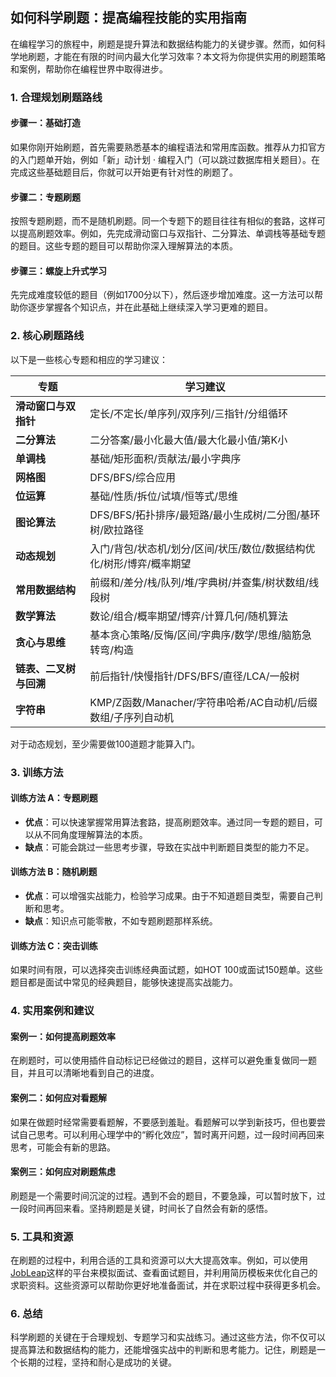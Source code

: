 ## 如何科学刷题：提高编程技能的实用指南

在编程学习的旅程中，刷题是提升算法和数据结构能力的关键步骤。然而，如何科学地刷题，才能在有限的时间内最大化学习效率？本文将为你提供实用的刷题策略和案例，帮助你在编程世界中取得进步。

### 1. **合理规划刷题路线**

#### **步骤一：基础打造**
如果你刚开始刷题，首先需要熟悉基本的编程语法和常用库函数。推荐从力扣官方的入门题单开始，例如「新」动计划 · 编程入门（可以跳过数据库相关题目）。在完成这些基础题目后，你就可以开始更有针对性的刷题了。

#### **步骤二：专题刷题**
按照专题刷题，而不是随机刷题。同一个专题下的题目往往有相似的套路，这样可以提高刷题效率。例如，先完成滑动窗口与双指针、二分算法、单调栈等基础专题的题目。这些专题的题目可以帮助你深入理解算法的本质。

#### **步骤三：螺旋上升式学习**
先完成难度较低的题目（例如1700分以下），然后逐步增加难度。这一方法可以帮助你逐步掌握各个知识点，并在此基础上继续深入学习更难的题目。

### 2. **核心刷题路线**

以下是一些核心专题和相应的学习建议：

| 专题 | 学习建议 |
| --- | --- |
| **滑动窗口与双指针** | 定长/不定长/单序列/双序列/三指针/分组循环 |
| **二分算法** | 二分答案/最小化最大值/最大化最小值/第K小 |
| **单调栈** | 基础/矩形面积/贡献法/最小字典序 |
| **网格图** | DFS/BFS/综合应用 |
| **位运算** | 基础/性质/拆位/试填/恒等式/思维 |
| **图论算法** | DFS/BFS/拓扑排序/最短路/最小生成树/二分图/基环树/欧拉路径 |
| **动态规划** | 入门/背包/状态机/划分/区间/状压/数位/数据结构优化/树形/博弈/概率期望 |
| **常用数据结构** | 前缀和/差分/栈/队列/堆/字典树/并查集/树状数组/线段树 |
| **数学算法** | 数论/组合/概率期望/博弈/计算几何/随机算法 |
| **贪心与思维** | 基本贪心策略/反悔/区间/字典序/数学/思维/脑筋急转弯/构造 |
| **链表、二叉树与回溯** | 前后指针/快慢指针/DFS/BFS/直径/LCA/一般树 |
| **字符串** | KMP/Z函数/Manacher/字符串哈希/AC自动机/后缀数组/子序列自动机 |

对于动态规划，至少需要做100道题才能算入门。

### 3. **训练方法**

#### **训练方法 A：专题刷题**
- **优点**：可以快速掌握常用算法套路，提高刷题效率。通过同一专题的题目，可以从不同角度理解算法的本质。
- **缺点**：可能会跳过一些思考步骤，导致在实战中判断题目类型的能力不足。

#### **训练方法 B：随机刷题**
- **优点**：可以增强实战能力，检验学习成果。由于不知道题目类型，需要自己判断和思考。
- **缺点**：知识点可能零散，不如专题刷题那样系统。

#### **训练方法 C：突击训练**
如果时间有限，可以选择突击训练经典面试题，如HOT 100或面试150题单。这些题目都是面试中常见的经典题目，能够快速提高实战能力。

### 4. **实用案例和建议**

#### **案例一：如何提高刷题效率**
在刷题时，可以使用插件自动标记已经做过的题目，这样可以避免重复做同一题目，并且可以清晰地看到自己的进度。

#### **案例二：如何应对看题解**
如果在做题时经常需要看题解，不要感到羞耻。看题解可以学到新技巧，但也要尝试自己思考。可以利用心理学中的“孵化效应”，暂时离开问题，过一段时间再回来思考，可能会有新的思路。

#### **案例三：如何应对刷题焦虑**
刷题是一个需要时间沉淀的过程。遇到不会的题目，不要急躁，可以暂时放下，过一段时间再回来看。坚持刷题是关键，时间长了自然会有新的感悟。

### 5. **工具和资源**

在刷题的过程中，利用合适的工具和资源可以大大提高效率。例如，可以使用[JobLeap](https://www.jobleap.cn)这样的平台来模拟面试、查看面试题目，并利用简历模板来优化自己的求职资料。这些资源可以帮助你更好地准备面试，并在求职过程中获得更多机会。

### 6. **总结**

科学刷题的关键在于合理规划、专题学习和实战练习。通过这些方法，你不仅可以提高算法和数据结构的能力，还能增强实战中的判断和思考能力。记住，刷题是一个长期的过程，坚持和耐心是成功的关键。